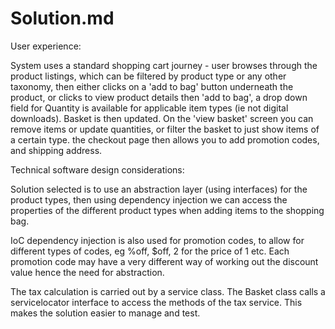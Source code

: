 # Solution.md

User experience:

System uses a standard shopping cart journey - user browses through the product listings, which can be filtered by product type or any other taxonomy, then either clicks on a 'add to bag' button underneath the product, or clicks to view product details then 'add to bag', a drop down field for Quantity is available for applicable item types (ie not digital downloads). Basket is then updated. On the 'view basket' screen you can remove items or update quantities, or filter the basket to just show items of a certain type. the checkout page then allows  you to add promotion codes, and shipping address.


Technical software design considerations:

Solution selected is to use an abstraction layer (using interfaces) for the product types, then using dependency injection we can access the properties of the different product types when adding items to the shopping bag.

IoC dependency injection is also used for promotion codes, to allow for different types of codes, eg %off, $off, 2 for the price of 1 etc. Each promotion code may have a very different way of working out the discount value hence the need for abstraction.

The tax calculation is carried out by a service class. The Basket class calls a servicelocator interface to access the methods of the tax service. This makes the solution easier to manage and test.


 

